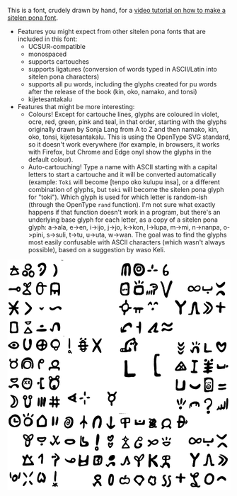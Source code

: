This is a font, crudely drawn by hand, for a [video tutorial on how to make a sitelen pona font](https://www.youtube.com/watch?v=6Emk0nvFFVw). 

* Features you might expect from other sitelen pona fonts that are included in this font:
  * UCSUR-compatible
  * monospaced
  * supports cartouches
  * supports ligatures (conversion of words typed in ASCII/Latin into sitelen pona characters)
  * supports all pu words, including the glyphs created for pu words after the release of the book (kin, oko, namako, and tonsi)
  * kijetesantakalu
* Features that might be more interesting:
  * Colours! Except for cartouche lines, glyphs are coloured in violet, ocre, red, green, pink and teal, in that order, starting with the glyphs originally drawn by Sonja Lang from A to Z and then namako, kin, oko, tonsi, kijetesantakalu. This is using the OpenType SVG standard, so it doesn't work everywhere (for example, in browsers, it works with Firefox, but Chrome and Edge onyl show the glyphs in the default colour).
  * Auto-cartouching! Type a name with ASCII starting with a capital letters to start a cartouche and it will be converted automatically (example: `Toki` will become [tenpo oko kulupu insa], or a different combination of glyphs, but `toki` will become the sitelen pona glyph for "toki"). Which glyph is used for which letter is random-ish (through the OpenType `rand` function). I'm not sure what exactly happens if that function doesn't work in a program, but there's an underlying base glyph for each letter, as a copy of a sitelen pona glyph: a->ala, e->en, i->ijo, j->jo, k->kon, l->lupa, m->mi, n->nanpa, o->pini, s->suli, t->tu, u->uta, w->wan. The goal was to find the glyphs most easily confusable with ASCII characters (which wasn't always possible), based on a suggestion by waso Keli.

![glyph drawings](sunotoki.png)
